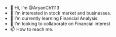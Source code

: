 - 👋 Hi, I’m @AryanCh1113
- 👀 I’m interested in stock market and businesses.
- 🌱 I’m currently learning Financial Analysis.
- 💞️ I’m looking to collaborate on Financial interest
- 📫 How to reach me.

<!---
AryanCh1113/AryanCh1113 is a ✨ special ✨ repository because its `README.md` (this file) appears on your GitHub profile.
You can click the Preview link to take a look at your changes.
--->
